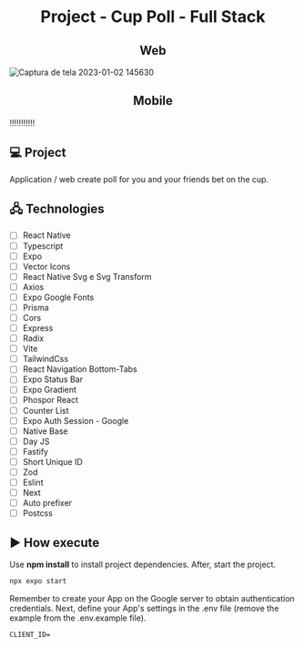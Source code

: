 <h1 align="center">
    Project - Cup Poll - Full Stack
</h1>
<h2 align="center">
  Web
</h1>

![Captura de tela 2023-01-02 145630](https://user-images.githubusercontent.com/105434742/210272536-bd8733d7-7419-4305-a716-c82221b29bf1.png)


<h2 align="center">
  Mobile
</h1>

!!!!!!!!!!!



## 💻 Project

Application / web create poll for you and your friends bet on the cup.

## 🖧 Technologies

-   [ ] React Native
-   [ ] Typescript
-   [ ] Expo
-   [ ] Vector Icons
-   [ ] React Native Svg e Svg Transform
-   [ ] Axios
-   [ ] Expo Google Fonts
-   [ ] Prisma
-   [ ] Cors
-   [ ] Express
-   [ ] Radix
-   [ ] Vite
-   [ ] TailwindCss
-   [ ] React Navigation Bottom-Tabs
-   [ ] Expo Status Bar
-   [ ] Expo Gradient
-   [ ] Phospor React
-   [ ] Counter List
-   [ ] Expo Auth Session - Google
-   [ ] Native Base
-   [ ] Day JS
-   [ ] Fastify
-   [ ] Short Unique ID
-   [ ] Zod
-   [ ] Eslint
-   [ ] Next
-   [ ] Auto prefixer
-   [ ] Postcss

## ▶️ How execute

Use **npm install** to install project dependencies.
After, start the project.

```cl
npx expo start
```

Remember to create your App on the Google server to obtain authentication credentials. Next, define your App's settings in the .env file (remove the example from the .env.example file).
 
 ```cl
CLIENT_ID=
```
